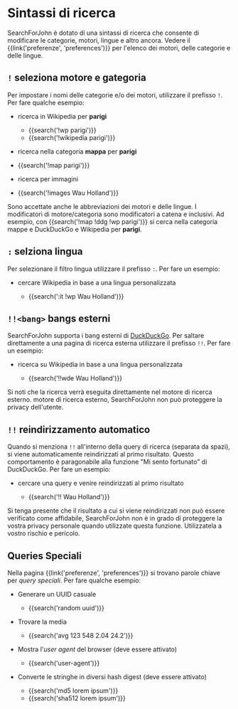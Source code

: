 # Sintassi di ricerca

SearchForJohn è dotato di una sintassi di ricerca che consente di modificare le
categorie, motori, lingue e altro ancora.  Vedere il {{link('preferenze',
'preferences')}} per l'elenco dei motori, delle categorie e delle lingue.

## `!` seleziona motore e gategoria

Per impostare i nomi delle categorie e/o dei motori, utilizzare il prefisso `!`.
Per fare qualche esempio:

- ricerca in Wikipedia per **parigi**

  - {{search('!wp parigi')}}
  - {{search('!wikipedia parigi')}}

- ricerca nella categoria **mappa** per **parigi**

- {{search('!map parigi')}}

- ricerca per immagini

- {{search('!images Wau Holland')}}

Sono accettate anche le abbreviazioni dei motori e delle lingue.  I modificatori
di motore/categoria sono modificatori a catena e inclusivi.  Ad esempio, con
{{search('!map !ddg !wp parigi')}} si cerca nella categoria mappe e DuckDuckGo e
Wikipedia per **parigi**.

## `:` selziona lingua

Per selezionare il filtro lingua utilizzare il prefisso `:`.  Per fare un esempio:

- cercare Wikipedia in base a una lingua personalizzata

  - {{search(':it !wp Wau Holland')}}

## `!!<bang>` bangs esterni

SearchForJohn supporta i bang esterni di [DuckDuckGo].  Per saltare direttamente a una
pagina di ricerca esterna utilizzare il prefisso `!!`.  Per fare un esempio:

- ricerca su Wikipedia in base a una lingua personalizzata

  - {{search('!!wde Wau Holland')}}

Si noti che la ricerca verrà eseguita direttamente nel motore di ricerca
esterno.  motore di ricerca esterno, SearchForJohn non può proteggere la privacy
dell'utente.

[DuckDuckGo]: https://duckduckgo.com/bang

## `!!` reindirizzamento automatico

Quando si menziona `!!` all'interno della query di ricerca (separata da spazi),
si viene automaticamente reindirizzati al primo risultato.  Questo comportamento
è paragonabile alla funzione "Mi sento fortunato" di DuckDuckGo.  Per fare un
esempio:

- cercare una query e venire reindirizzati al primo risultato

  - {{search('!! Wau Holland')}}

Si tenga presente che il risultato a cui si viene reindirizzati non può essere
verificato come affidabile, SearchForJohn non è in grado di proteggere la vostra
privacy personale quando utilizzate questa funzione.  Utilizzatela a vostro
rischio e pericolo.

## Queries Speciali

Nella pagina {{link('preferenze', 'preferences')}} si trovano parole chiave per
_query speciali_.  Per fare qualche esempio:

- Generare un UUID casuale

  - {{search('random uuid')}}

- Trovare la media

  - {{search('avg 123 548 2.04 24.2')}}

- Mostra l'_user agent_ del browser (deve essere attivato)

  - {{search('user-agent')}}

- Converte le stringhe in diversi hash digest (deve essere attivato)

  - {{search('md5 lorem ipsum')}}
  - {{search('sha512 lorem ipsum')}}
